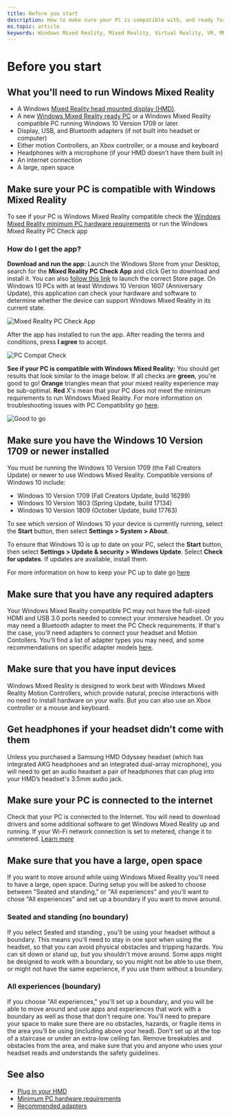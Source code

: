 ```yaml
---
title: Before you start
description: How to make sure your PC is compatible with, and ready for, Windows Mixed Reality.
ms.topic: article
keywords: Windows Mixed Reality, Mixed Reality, Virtual Reality, VR, MR, compatible, compatibility, get started, setup, PC, system requirements
---
```


# Before you start

## What you'll need to run Windows Mixed Reality
* A Windows [Mixed Reality head mounted display (HMD)](https://www.microsoft.com/en-us/windows/windows-mixed-reality-devices).
* A new [Windows Mixed Reality ready PC](https://www.microsoft.com/en-us/windows/windows-mixed-reality-devices) or a Windows Mixed Reality compatible PC running Windows 10 Version 1709 or later.   
* Display, USB, and Bluetooth adapters (if not built into headset or computer)
* Either motion Controllers, an Xbox controller, or a mouse and keyboard
* Headphones with a microphone (if your HMD doesn't have them built in)
* An internet connection
* A large, open space 

## Make sure your PC is compatible with Windows Mixed Reality
To see if your PC is Windows Mixed Reality compatible check the [Windows Mixed Reality minimum PC hardware requirements](windows-mixed-reality-minimum-pc-hardware-compatibility-guidelines.md) or run the Windows Mixed Reality PC Check app

### How do I get the app?
**Download and run the app:** Launch the Windows Store from your Desktop, search for the **Mixed Reality PC Check App** and click Get to download and install it. You can also [follow this link](https://aka.ms/mrcheck) to launch the correct Store page. On Windows 10 PCs with at least Windows 10 Version 1607 (Anniversary Update), this application can check your hardware and software to determine whether the device can support Windows Mixed Reality in its current state. 

![Mixed Reality PC Check App](images/700px-mrpccheck.png)

After the app has installed to run the app. After reading the terms and conditions, press **I agree** to accept.

![PC Compat Check](images/700px-pccompatcheck.png)

**See if your PC is compatible with Windows Mixed Reality:** You should get results that look similar to the image below. If all checks are **green**, you're good to go! **Orange** triangles mean that your mixed reality experience may be sub-optimal. **Red** X's mean that your PC does not meet the minimum requirements to run Windows Mixed Reality. For more information on troubleshooting issues with PC Compatibility go [here](https://support.microsoft.com/en-us/help/4045777/windows-10-get-help-with-pc-compatibility-in-windows-mixed-reality).

![Good to go](images/700px-goodtogo.png)

## Make sure you have the Windows 10 Version 1709 or newer installed

You must be running the Windows 10 Version 1709 (the Fall Creators Update) or newer to use Windows Mixed Reality. Compatible versions of Windows 10 include:
* Windows 10 Version 1709 (Fall Creators Update, build 16299)
* Windows 10 Version 1803 (Spring Update, build 17134)
* Windows 10 Version 1809 (October Update, build 17763)

To see which version of Windows 10 your device is currently running, select the **Start** button, then select **Settings  > System > About**. 

To ensure that Windows 10 is up to date on your PC, select the **Start** button, then select **Settings > Update & security > Windows Update**.  Select **Check for updates**. If updates are available, install them. 

For more information on how to keep your PC up to date go [here](https://support.microsoft.com/en-us/help/12373/windows-update-faq)

## Make sure that you have any required adapters

Your Windows Mixed Reality compatible PC may not have the full-sized HDMI and USB 3.0 ports needed to connect your immersive headset. Or you may need a Bluetooth adapter to meet the PC Check requirements.  If that's the case, you'll need adapters to connect your headset and Motion Contollers. You'll find a list of adapter types you may need, and some recommendations on specific adapter models [here](recommended-adapters-for-windows-mixed-reality-capable-pcs.md).

## Make sure that you have input devices

Windows Mixed Reality is designed to work best with Windows Mixed Reality Motion Controllers, which provide natural, precise interactions with no need to install hardware on your walls.  But you can also use an Xbox controller or a mouse and keyboard. 

## Get headphones if your headset didn't come with them

Unless you purchased a Samsung HMD Odyssey headset (which has integrated AKG headphones and an integrated dual-array microphone), you will need to get an audio headset a pair of headphones that can plug into your HMD’s headset's 3.5mm audio jack.

## Make sure your PC is connected to the internet

Check that your PC is connected to the Internet. You will need to download drivers and some additional software to get Windows Mixed Reality up and running.  If your Wi-Fi network connection is set to metered, change it to unmetered. [Learn more](https://support.microsoft.com/en-us/help/4028458/windows-metered-connections-in-windows-10)

## Make sure that you have a large, open space

If you want to move around while using Windows Mixed Reality you'll need to have a large, open space.  During setup you will be asked to choose between "Seated and standing," or "All experiences" and you'll want to chose  "All experiences" and set up a boundary if you want to move around.   

### Seated and standing (no boundary)
If you select Seated and standing , you'll be using your headset without a boundary. This means you'll need to stay in one spot when using the headset, so that you can avoid physical obstacles and tripping hazards. You can sit down or stand up, but you shouldn't move around. Some apps might be designed to work with a boundary, so you might not be able to use them, or might not have the same experience, if you use them without a boundary.

### All experiences (boundary)
If you choose "All experiences," you'll set up a boundary, and you will be able to move around and use apps and experiences that work with a boundary as well as those that don't require one. You'll need to prepare your space to make sure there are no obstacles, hazards, or fragile items in the area you’ll be using (including above your head). Don’t set up at the top of a staircase or under an extra-low ceiling fan. Remove breakables and obstacles from the area, and make sure that you and anyone who uses your headset reads and understands the safety guidelines.

## See also
* [Plug in your HMD](plug-in-your-headset.md)
* [Minimum PC hardware requirements](windows-mixed-reality-minimum-pc-hardware-compatibility-guidelines.md)
* [Recommended adapters](recommended-adapters-for-windows-mixed-reality-capable-pcs.md)
